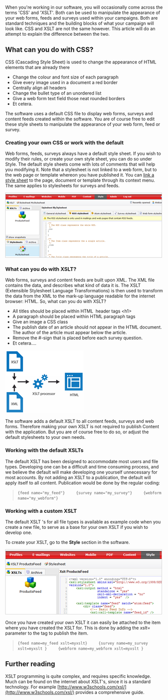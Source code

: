 When you're working in our software, you will occasionally come across
the terms 'CSS' and 'XSLT'. Both can be used to manipulate the
appearance of your web forms, feeds and surveys used within your
campaigns. Both are standard techniques and the building blocks of what
your campaign will look like. CSS and XSLT are not the same however.
This article will do an attempt to explain the difference between the
two.

What can you do with CSS?
-------------------------

CSS (Cascading Style Sheet) is used to change the appearance of HTML
elements that are already there

-   Change the colour and font size of each paragraph
-   Give every image used in a document a red border
-   Centrally align all headers
-   Change the bullet type of an unordered list
-   Give a web form text field those neat rounded borders
-   Et cetera.

The software uses a default CSS file to display web forms, surveys and
content feeds created within the software. You are of course free to
edit these style sheets to manipulate the appearance of your web form,
feed or survey.

### Creating your own CSS or work with the default

Web forms, feeds, surveys always have a default style sheet. If you wish
to modify their rules, or create your own style sheet, you can do so
under Style. The default style sheets come with lots of comments that
will help you modifying it. Note that a stylesheet is not linked to a
web form, but to the web page or template whereon you have published it.
You can [link a style
sheet](./email-templates-and-css-stylesheets.md)
to the page, document or template through its context menu. The same
applies to stylesheets for surveys and feeds.

![](../images/new-css.png)

### What can you do with XSLT?

Web forms, surveys and content feeds are built upon XML. The XML file
contains the data, and describes what kind of data it is. The XSLT
(Extensible Stylesheet Language Transformations) is then used to
transform the data from the XML to the mark-up language readable for the
internet browser: HTML. So, what can you do with XSLT?

-   All titles should be placed within HTML  header tags \<h1\>
-   A paragraph should be placed within HTML paragraph tags
-   Give an image a CSS class
-   The publish date of an article should not appear in the HTML
    document. The author of the article must appear below the article.
-   Remove the \#-sign that is placed before each survey question.
-   Et cetera….

![](../images/xslt-image.png)

The software adds a default XSLT to all content feeds, surveys and web
forms. Therefore making your own XSLT is not required to publish Content
with the application. But you are of course free to do so, or adjust the
default stylesheets to your own needs.

### Working with the default XSLTs

The default XSLT has been designed to accommodate most users and file
types. Developing one can be a difficult and time consuming process, and
we believe the default will make developing one yourself unnecessary for
most accounts. By not adding an XSLT to a publication, the default will
apply itself to all content. Publication would be done by the regular
coding:

> `{feed name="my_feed"}     {survey name="my_survey"}     {webform name="my_webform"}`

### Working with a custom XSLT

The default XSLT 's for all file types is available as example code when
you create a new file, to serve as a base for your own XSLT if you wish
to develop one.

To create your XSLT, go to the **Style** section in the software.

![](../images//new-xslt.png)

Once you have created your own XSLT it can easily be attached to the
item where you have created the XSLT for. This is done by adding the
*xslt=* parameter to the tag to publish the item.

> `{feed name=my_feed xslt=myxslt}     {survey name=my_survey xslt=myxslt }     {webform name=my_webform xslt=myxslt }`

Further reading
---------------

XSLT programming is quite complex, and requires specific knowledge. Much
can be found on the internet about XSLT's, since it is a standard
technology. For example
[http://www.w3schools.com/xsl/](http://www.w3schools.com/xsl/) provides
a comprehensive guide.
